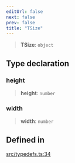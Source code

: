 ```yaml
---
editUrl: false
next: false
prev: false
title: "TSize"
---
```


> **TSize**: `object`

## Type declaration

### height

> **height**: `number`

### width

> **width**: `number`

## Defined in

[src/typedefs.ts:34](https://github.com/fabricjs/fabric.js/blob/v6.0.0-rc4/src/typedefs.ts#L34)

